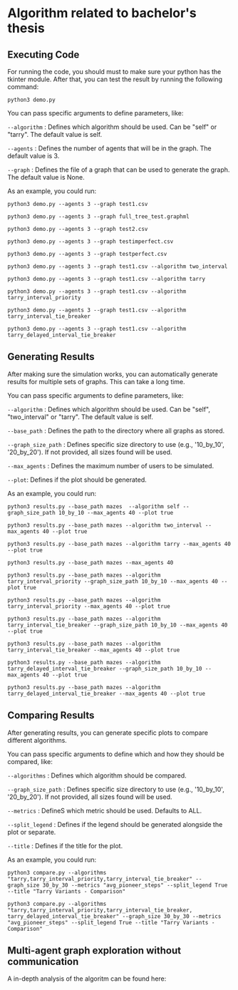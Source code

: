 # Algorithm related to bachelor's thesis

## Executing Code

For running the code, you should must to make sure your python has the tkinter module.
After that, you can test the result by running the following command:

`python3 demo.py`

You can pass specific arguments to define parameters, like:

`--algorithm` : Defines which algorithm should be used. Can be "self" or "tarry". The default value is self.

`--agents` : Defines the number of agents that will be in the graph. The default value is 3.

`--graph` : Defines the file of a graph that can be used to generate the graph. The default value is None.

As an example, you could run:

`python3 demo.py --agents 3 --graph test1.csv`

`python3 demo.py --agents 3 --graph full_tree_test.graphml`

`python3 demo.py --agents 3 --graph test2.csv`

`python3 demo.py --agents 3 --graph testimperfect.csv`

`python3 demo.py --agents 3 --graph testperfect.csv`

`python3 demo.py --agents 3 --graph test1.csv --algorithm two_interval`

`python3 demo.py --agents 3 --graph test1.csv --algorithm tarry`

`python3 demo.py --agents 3 --graph test1.csv --algorithm tarry_interval_priority`

`python3 demo.py --agents 3 --graph test1.csv --algorithm tarry_interval_tie_breaker`

`python3 demo.py --agents 3 --graph test1.csv --algorithm tarry_delayed_interval_tie_breaker`

## Generating Results

After making sure the simulation works, you can automatically generate results for multiple sets of graphs. This can take a long time.

You can pass specific arguments to define parameters, like:

`--algorithm` : Defines which algorithm should be used. Can be "self", "two_interval" or "tarry". The default value is self.

`--base_path` : Defines the path to the directory where all graphs as stored.

`--graph_size_path` : Defines specific size directory to use (e.g., '10_by_10', '20_by_20'). If not provided, all sizes found will be used.

`--max_agents` : Defines the maximum number of users to be simulated.

`--plot`: Defines if the plot should be generated.

As an example, you could run:

`python3 results.py --base_path mazes  --algorithm self --graph_size_path 10_by_10 --max_agents 40 --plot true`

`python3 results.py --base_path mazes --algorithm two_interval --max_agents 40 --plot true`

`python3 results.py --base_path mazes --algorithm tarry --max_agents 40 --plot true`

`python3 results.py --base_path mazes --max_agents 40`

`python3 results.py --base_path mazes --algorithm tarry_interval_priority --graph_size_path 10_by_10 --max_agents 40 --plot true`

`python3 results.py --base_path mazes --algorithm tarry_interval_priority --max_agents 40 --plot true`

`python3 results.py --base_path mazes --algorithm tarry_interval_tie_breaker --graph_size_path 10_by_10 --max_agents 40 --plot true`

`python3 results.py --base_path mazes --algorithm tarry_interval_tie_breaker --max_agents 40 --plot true`

`python3 results.py --base_path mazes --algorithm tarry_delayed_interval_tie_breaker --graph_size_path 10_by_10 --max_agents 40 --plot true`

`python3 results.py --base_path mazes --algorithm tarry_delayed_interval_tie_breaker --max_agents 40 --plot true`

## Comparing Results

After generating results, you can generate specific plots to compare different algorithms.

You can pass specific arguments to define which and how they should be compared, like:

`--algorithms` : Defines which algorithm should be compared.

`--graph_size_path` : Defines specific size directory to use (e.g., '10_by_10', '20_by_20'). If not provided, all sizes found will be used.

`--metrics` : DefineS which metric should be used. Defaults to ALL.

`--split_legend` : Defines if the legend should be generated alongside the plot or separate.

`--title` : Defines if the title for the plot.

As an example, you could run:

`python3 compare.py --algorithms "tarry,tarry_interval_priority,tarry_interval_tie_breaker" --graph_size 30_by_30 --metrics "avg_pioneer_steps" --split_legend True --title "Tarry Variants - Comparison" `

`python3 compare.py --algorithms "tarry,tarry_interval_priority,tarry_interval_tie_breaker, tarry_delayed_interval_tie_breaker" --graph_size 30_by_30 --metrics "avg_pioneer_steps" --split_legend True --title "Tarry Variants - Comparison" `

## Multi-agent graph exploration without communication

A in-depth analysis of the algoritm can be found here:
